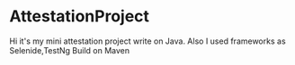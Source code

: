 # AttestationProject
Hi it's my mini attestation project write on Java.
Also I used frameworks as Selenide,TestNg
Build on Maven
